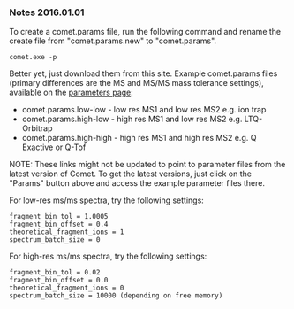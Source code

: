 ### Notes 2016.01.01

To create a comet.params file, run the following command and rename the create
file from "comet.params.new" to "comet.params".
```
comet.exe -p
```

Better yet, just download them from this site.  Example 
comet.params files (primary differences are the MS and MS/MS mass tolerance
settings), available on the [parameters page](/Comet/parameters/):
- comet.params.low-low - low res MS1 and low res MS2 e.g. ion trap
- comet.params.high-low - high res MS1 and low res MS2 e.g. LTQ-Orbitrap
- comet.params.high-high - high res MS1 and high res MS2 e.g. Q Exactive or Q-Tof

NOTE:  These links might not be updated to point to parameter files from the
latest version of Comet.  To get the latest versions, just click on the
"Params" button above and access the example parameter files there.

For low-res ms/ms spectra, try the following settings:
```
fragment_bin_tol = 1.0005
fragment_bin_offset = 0.4
theoretical_fragment_ions = 1
spectrum_batch_size = 0
```

For high-res ms/ms spectra, try the following settings:
```
fragment_bin_tol = 0.02
fragment_bin_offset = 0.0
theoretical_fragment_ions = 0
spectrum_batch_size = 10000 (depending on free memory)
```

